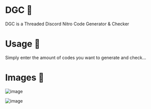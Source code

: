 # DGC 🌴
DGC is a Threaded Discord Nitro Code Generator & Checker

# Usage 🍃
Simply enter the amount of codes you want to generate and check...

# Images 🍃
![image](https://user-images.githubusercontent.com/75194878/171067254-16101065-7609-4d0f-a5ab-443ec0a0dc20.png)

![image](https://user-images.githubusercontent.com/75194878/171067239-44850d70-c6d5-4887-b189-d5962507b7dd.png)

